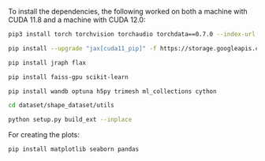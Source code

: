 To install the dependencies, the following worked on both a machine with CUDA 11.8 and a machine with CUDA 12.0:

```bash
pip3 install torch torchvision torchaudio torchdata==0.7.0 --index-url https://download.pytorch.org/whl/cpu

pip install --upgrade "jax[cuda11_pip]" -f https://storage.googleapis.com/jax-releases/jax_cuda_releases.html

pip install jraph flax

pip install faiss-gpu scikit-learn

pip install wandb optuna h5py trimesh ml_collections cython

cd dataset/shape_dataset/utils

python setup.py build_ext --inplace
```

For creating the plots:

```
pip install matplotlib seaborn pandas
```
